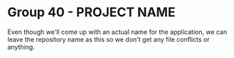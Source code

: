 # Group 40 - PROJECT NAME

Even though we'll come up with an actual name for the application, we can leave the repository name as this so we don't get any file conflicts or anything.
